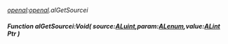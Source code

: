 _[openal](../../modules/openal/openal-module.md):[openal](../../modules/openal/openal-module.md).alGetSourcei_
##### Function alGetSourcei:Void( source:[ALuint](../../modules/openal/openal-aluint.md),param:[ALenum](../../modules/openal/openal-alenum.md),value:[ALint](../../modules/openal/openal-alint.md) Ptr )
